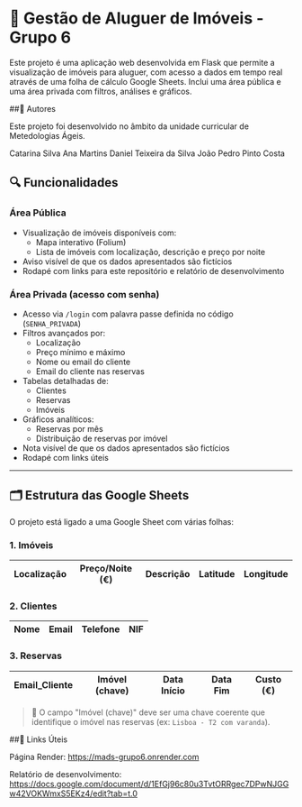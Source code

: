 # 🏡 Gestão de Aluguer de Imóveis - Grupo 6

Este projeto é uma aplicação web desenvolvida em Flask que permite a visualização de imóveis para aluguer, com acesso a dados em tempo real através de uma folha de cálculo Google Sheets. 
Inclui uma área pública e uma área privada com filtros, análises e gráficos.

##👥 Autores

Este projeto foi desenvolvido no âmbito da unidade curricular de Metedologias Ágeis.

Catarina Silva
Ana Martins
Daniel Teixeira da Silva
João Pedro Pinto Costa 

## 🔍 Funcionalidades

### Área Pública
- Visualização de imóveis disponíveis com:
  - Mapa interativo (Folium)
  - Lista de imóveis com localização, descrição e preço por noite
- Aviso visível de que os dados apresentados são fictícios
- Rodapé com links para este repositório e relatório de desenvolvimento

### Área Privada (acesso com senha)
- Acesso via `/login` com palavra passe definida no código (`SENHA_PRIVADA`)
- Filtros avançados por:
  - Localização
  - Preço mínimo e máximo
  - Nome ou email do cliente
  - Email do cliente nas reservas
- Tabelas detalhadas de:
  - Clientes
  - Reservas
  - Imóveis
- Gráficos analíticos:
  - Reservas por mês 
  - Distribuição de reservas por imóvel
- Nota visível de que os dados apresentados são fictícios
- Rodapé com links úteis

---

## 🗂 Estrutura das Google Sheets

O projeto está ligado a uma Google Sheet com várias folhas:

### 1. Imóveis
| Localização | Preço/Noite (€) | Descrição | Latitude | Longitude |
|-------------|------------------|------------|----------|-----------|

### 2. Clientes
| Nome | Email | Telefone | NIF |
|------|-------|----------|-----|

### 3. Reservas
| Email_Cliente | Imóvel (chave) | Data Início | Data Fim | Custo (€) |
|---------------|----------------|-------------|----------|------------|

> 🔐 O campo "Imóvel (chave)" deve ser uma chave coerente que identifique o imóvel nas reservas (ex: `Lisboa - T2 com varanda`).

##📎 Links Úteis

Página Render: https://mads-grupo6.onrender.com
 
Relatório de desenvolvimento: https://docs.google.com/document/d/1EfGj96c80u3TvtORRgec7DPwNJGGw42VOKWmxS5EKz4/edit?tab=t.0
